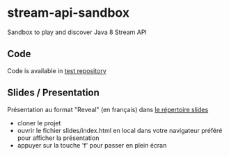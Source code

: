 # stream-api-sandbox
Sandbox to play and discover Java 8 Stream API

## Code
Code is available in [test repository](https://github.com/marcnazarian/stream-api-sandbox/tree/master/src/test/java)

## Slides / Presentation
Présentation au format "Reveal" (en français) dans [le répertoire slides](https://github.com/marcnazarian/stream-api-sandbox/tree/master/slides)
 * cloner le projet
 * ouvrir le fichier slides/index.html en local dans votre navigateur préféré pour afficher la présentation
 * appuyer sur la touche 'f' pour passer en plein écran
